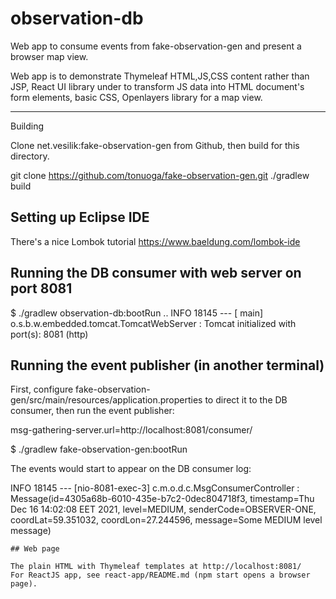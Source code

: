 # observation-db
Web app to consume events from fake-observation-gen and present a browser map view.

Web app is to demonstrate Thymeleaf HTML,JS,CSS content rather than JSP, 
React UI library under to transform JS data into HTML document's form elements, 
basic CSS, Openlayers library for a map view.

***
Building

Clone net.vesilik:fake-observation-gen from Github, then build for this directory.

  git clone https://github.com/tonuoga/fake-observation-gen.git
  ./gradlew build

## Setting up Eclipse IDE

 There's a nice Lombok tutorial https://www.baeldung.com/lombok-ide

## Running the DB consumer with web server on port 8081

  $ ./gradlew observation-db:bootRun
..
INFO 18145 --- [           main] o.s.b.w.embedded.tomcat.TomcatWebServer  : Tomcat initialized with port(s): 8081 (http)


## Running the event publisher (in another terminal) 

First, configure fake-observation-gen/src/main/resources/application.properties to direct it to the DB consumer,
then run the event publisher:

msg-gathering-server.url=http://localhost:8081/consumer/

  $ ./gradlew fake-observation-gen:bootRun

The events would start to appear on the DB consumer log:

INFO 18145 --- [nio-8081-exec-3] c.m.o.d.c.MsgConsumerController          : Message(id=4305a68b-6010-435e-b7c2-0dec804718f3, timestamp=Thu Dec 16 14:02:08 EET 2021, level=MEDIUM, senderCode=OBSERVER-ONE, coordLat=59.351032, coordLon=27.244596, message=Some MEDIUM level message)

```
## Web page

The plain HTML with Thymeleaf templates at http://localhost:8081/
For ReactJS app, see react-app/README.md (npm start opens a browser page).
